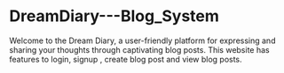 # DreamDiary---Blog_System
Welcome to the Dream Diary, a user-friendly platform for expressing and sharing your thoughts through captivating blog posts.   This website has features to login, signup , create blog post and view blog posts.   
